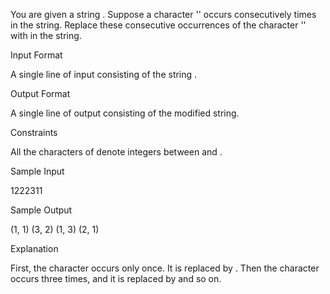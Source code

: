 You are given a string . Suppose a character '' occurs consecutively  times in the string. Replace these consecutive occurrences of the character '' with  in the string.


Input Format

A single line of input consisting of the string .

Output Format

A single line of output consisting of the modified string.

Constraints

All the characters of  denote integers between  and .


Sample Input

1222311

Sample Output

(1, 1) (3, 2) (1, 3) (2, 1)

Explanation

First, the character  occurs only once. It is replaced by . Then the character  occurs three times, and it is replaced by  and so on.

